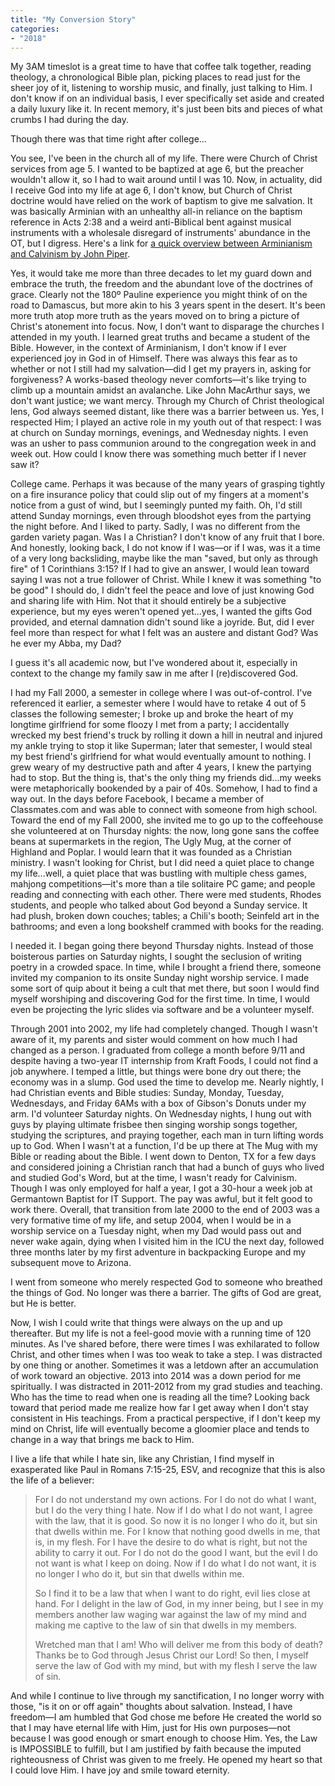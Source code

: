 ```yaml
---
title: "My Conversion Story"
categories:
- "2018"
---
```


My 3AM timeslot is a great time to have that coffee talk together, reading theology, a chronological Bible plan, picking places to read just for the sheer joy of it, listening to worship music, and finally, just talking to Him. I don't know if on an individual basis, I ever specifically set aside and created a daily luxury like it.  In recent memory, it's just been bits and pieces of what crumbs I had during the day.

Though there was that time right after college...

You see, I've been in the church all of my life.  There were Church of Christ services from age 5. I wanted to be baptized at age 6, but the preacher wouldn't allow it, so I had to wait around until I was 10.  Now, in actuality, did I receive God into my life at age 6, I don't know, but Church of Christ doctrine would have relied on the work of baptism to give me salvation. It was basically Arminian with an unhealthy all-in reliance on the baptism reference in Acts 2:38 and a weird anti-Biblical bent against musical instruments with a wholesale disregard of instruments' abundance in the OT, but I digress.  Here's a link for [a quick overview between Arminianism and Calvinism by John Piper](https://www.desiringgod.org/interviews/watershed-differences-between-calvinists-and-arminians).

Yes, it would take me more than three decades to let my guard down and embrace the truth, the freedom and the abundant love of the doctrines of grace.   Clearly not the 180º Pauline experience you might think of on the road to Damascus, but more akin to his 3 years spent in the desert. It's been more truth atop more truth as the years moved on to bring a picture of Christ's atonement into focus. Now, I don't want to disparage the churches I attended in my youth.  I learned great truths and became a student of the Bible. However, in the context of Arminianism, I don't know if I ever experienced joy in God in of Himself. There was always this fear as to whether or not I still had my salvation—did I get my prayers in, asking for forgiveness?  A works-based theology never comforts—it's like trying to climb up a mountain amidst an avalanche. Like John MacArthur says, we don't want justice; we want mercy. Through my Church of Christ theological lens, God always seemed distant, like there was a barrier between us.  Yes, I respected Him; I played an active role in my youth out of that respect: I was at church on Sunday mornings, evenings, and Wednesday nights. I even was an usher to pass communion around to the congregation week in and week out. How could I know there was something much better if I never saw it?

College came.  Perhaps it was because of the many years of grasping tightly on a fire insurance policy that could slip out of my fingers at a moment's notice from a gust of wind, but I seemingly punted my faith.  Oh, I'd still attend Sunday mornings, even through bloodshot eyes from the partying the night before.  And I liked to party.  Sadly, I was no different from the garden variety pagan.  Was I a Christian?  I don't know of any fruit that I bore.  And honestly, looking back, I do not know if I was—or if I was, was it a time of a very long backsliding, maybe like the man "saved, but only as through fire" of 1 Corinthians 3:15? If I had to give an answer, I would lean toward saying I was not a true follower of Christ. While I knew it was something "to be good" I should do, I didn't feel the peace and love of just knowing God and sharing life with Him.  Not that it should entirely be a subjective experience, but my eyes weren't opened yet...yes, I wanted the gifts God provided, and eternal damnation didn't sound like a joyride. But, did I ever feel more than respect for what I felt was an austere and distant God?  Was he ever my Abba, my Dad?

I guess it's all academic now, but I've wondered about it, especially in context to the change my family saw in me after I (re)discovered God.

I had my Fall 2000, a semester in college where I was out-of-control.  I've referenced it earlier, a semester where I would have to retake 4 out of 5 classes the following semester; I broke up and broke the heart of my longtime girlfriend for some floozy I met from a party; I accidentally wrecked my best friend's truck by rolling it down a hill in neutral and injured my ankle trying to stop it like Superman; later that semester, I would steal my best friend's girlfriend for what would eventually amount to nothing. I grew weary of my destructive path and after 4 years, I knew the partying had to stop.  But the thing is, that's the only thing my friends did...my weeks were metaphorically bookended by a pair of 40s.  Somehow, I had to find a way out.  In the days before Facebook, I became a member of Classmates.com and was able to connect with someone from high school.  Toward the end of my Fall 2000, she invited me to go up to the coffeehouse she volunteered at on Thursday nights: the now, long gone sans the coffee beans at supermarkets in the region, The Ugly Mug, at the corner of Highland and Poplar.  I would learn that it was founded as a Christian ministry.  I wasn't looking for Christ, but I did need a quiet place to change my life...well, a quiet place that was bustling with multiple chess games, mahjong competitions—it's more than a tile solitaire PC game; and people reading and connecting with each other. There were med students, Rhodes students, and people who talked about God beyond a Sunday service.  It had plush, broken down couches; tables; a Chili's booth; Seinfeld art in the bathrooms; and even a long bookshelf crammed with books for the reading.

I needed it.  I began going there beyond Thursday nights. Instead of those boisterous parties on Saturday nights, I sought the seclusion of writing poetry in a crowded space. In time, while I brought a friend there, someone invited my companion to its onsite Sunday night worship service.  I made some sort of quip about it being a cult that met there, but soon I would find myself worshiping and discovering God for the first time. In time, I would even be projecting the lyric slides via software and be a volunteer myself.

Through 2001 into 2002, my life had completely changed.  Though I wasn't aware of it, my parents and sister would comment on how much I had changed as a person.  I graduated from college a month before 9/11 and despite having a two-year IT internship from Kraft Foods, I could not find a job anywhere.  I temped a little, but things were bone dry out there; the economy was in a slump.  God used the time to develop me. Nearly nightly, I had Christian events and Bible studies: Sunday, Monday, Tuesday, Wednesdays, and Friday 6AMs with a box of Gibson's Donuts under my arm. I'd volunteer Saturday nights.  On Wednesday nights, I hung out with guys by playing ultimate frisbee then singing worship songs together, studying the scriptures, and praying together, each man in turn lifting words up to God. When I wasn't at a function, I'd be up there at The Mug with my Bible or reading about the Bible.  I went down to Denton, TX for a few days and considered joining a Christian ranch that had a bunch of guys who lived and studied God's Word, but at the time, I wasn't ready for Calvinism. Though I was only employed for half a year, I got a 30-hour a week job at Germantown Baptist for IT Support.  The pay was awful, but it felt good to work there. Overall, that transition from late 2000 to the end of 2003 was a very formative time of my life, and setup 2004, when I would be in a worship service on a Tuesday night, when my Dad would pass out and never wake again, dying when I visited him in the ICU the next day, followed three months later by my first adventure in backpacking Europe and my subsequent move to Arizona.

I went from someone who merely respected God to someone who breathed the things of God.  No longer was there a barrier.  The gifts of God are great, but He is better.

Now, I wish I could write that things were always on the up and up thereafter.  But my life is not a feel-good movie with a running time of 120 minutes.  As I've shared before, there were times I was exhilarated to follow Christ, and other times when I was too weak to take a step. I was distracted by one thing or another.  Sometimes it was a letdown after an accumulation of work toward an objective.  2013 into 2014 was a down period for me spiritually. I was distracted in 2011-2012 from my grad studies and teaching.  Who has the time to read when one is reading all the time?  Looking back toward that period made me realize how far I get away when I don't stay consistent in His teachings. From a practical perspective, if I don't keep my mind on Christ, life will eventually become a gloomier place and tends to change in a way that brings me back to Him.

I live a life that while I hate sin, like any Christian, I find myself in exasperated like Paul in Romans 7:15-25, ESV, and recognize that this is also the life of a believer:

> For I do not understand my own actions. For I do not do what I want, but I do the very thing I hate. Now if I do what I do not want, I agree with the law, that it is good. So now it is no longer I who do it, but sin that dwells within me. For I know that nothing good dwells in me, that is, in my flesh. For I have the desire to do what is right, but not the ability to carry it out. For I do not do the good I want, but the evil I do not want is what I keep on doing. Now if I do what I do not want, it is no longer I who do it, but sin that dwells within me.
>
> So I find it to be a law that when I want to do right, evil lies close at hand. For I delight in the law of God, in my inner being, but I see in my members another law waging war against the law of my mind and making me captive to the law of sin that dwells in my members.
>
> Wretched man that I am! Who will deliver me from this body of death? Thanks be to God through Jesus Christ our Lord! So then, I myself serve the law of God with my mind, but with my flesh I serve the law of sin.

And while I continue to live through my sanctification, I no longer worry with those, "is it on or off again" thoughts about salvation.  Instead, I have freedom—I am humbled that God chose me before He created the world so that I may have eternal life with Him, just for His own purposes—not because I was good enough or smart enough to choose Him.  Yes, the Law is IMPOSSIBLE to fulfill, but I am justified by faith because the imputed righteousness of Christ was given to me freely.  He opened my heart so that I could love Him.  I have joy and smile toward eternity.